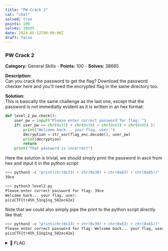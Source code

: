 ```yaml
---
title: "PW Crack 2"
cat: "chal"
solved: true
points: 100
solves: 38685
date: 2024-05-12T00:00:00Z
draft: false
---
```


### PW Crack 2

**Category:** General Skills - **Points:** 100 - **Solves:** 38685

**Description:**   
Can you crack the password to get the flag? Download the password checker here and you'll need the encrypted flag in the same directory too.   

**Solution:**  
This is basically the same challenge as the last one, except that the password is not immediatly evident as it is written in an hex format:

```python
def level_2_pw_check():
    user_pw = input("Please enter correct password for flag: ")
    if( user_pw == chr(0x33) + chr(0x39) + chr(0x63) + chr(0x65) ):
        print("Welcome back... your flag, user:")
        decryption = str_xor(flag_enc.decode(), user_pw)
        print(decryption)
        return
    print("That password is incorrect")
```

Here the solution is trivial, we should simply print the password in ascii from hex and input it in the python script:

```sh
>>> python3 -c "print(chr(0x33) + chr(0x39) + chr(0x63) + chr(0x65))"
39ce

>>> python3 level2.py
Please enter correct password for flag: 39ce
Welcome back... your flag, user:
picoCTF{tr45h_51ng1ng_502ec42e}
```

Note that we could also simply pipe the print to the python script directly like that:

```sh
>>> python3 -c "print(chr(0x33) + chr(0x39) + chr(0x63) + chr(0x65))" | python3 level2.py
Please enter correct password for flag: Welcome back... your flag, user:
picoCTF{tr45h_51ng1ng_502ec42e}
```
   

<details><summary>🚩 FLAG</summary>  

```  
picoCTF{tr45h_51ng1ng_502ec42e}
```  
</details>